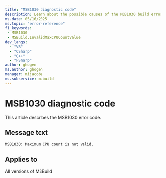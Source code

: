 ```yaml
---
title: "MSB1030 diagnostic code"
description: Learn about the possible causes of the MSB1030 build error, and get troubleshooting tips.
ms.date: 05/16/2025
ms.topic: "error-reference"
f1_keywords:
 - MSB1030
 - MSBuild.InvalidMaxCPUCountValue
dev_langs:
  - "VB"
  - "CSharp"
  - "C++"
  - "FSharp"
author: ghogen
ms.author: ghogen
manager: mijacobs
ms.subservice: msbuild
---
```


# MSB1030 diagnostic code

<!-- :::ErrorDefinitionDescription::: -->
<!-- :::editable-content name="introDescription"::: -->
This article describes the MSB1030 error code.
<!-- :::editable-content-end::: -->

## Message text

<!-- :::editable-content name="messageText"::: -->
`MSB1030: Maximum CPU count is not valid.`
<!-- :::editable-content-end::: -->
<!-- MSB1030: Maximum CPU count is not valid. {0} -->

<!-- :::editable-content name="postOutputDescription"::: -->
<!--
{StrBegin="MSBUILD : error MSB1030: "}
      UE: This message does not need in-line parameters because the exception takes care of displaying the invalid arg.
      This error is shown when a user specifies an invalid CPU value. For example, -m:foo instead of -m:2.
      LOCALIZATION: The prefix "MSBUILD : error MSBxxxx:" should not be localized.
-->
<!-- :::editable-content-end::: -->
<!-- :::ErrorDefinitionDescription-end::: -->

## Applies to

All versions of MSBuild
